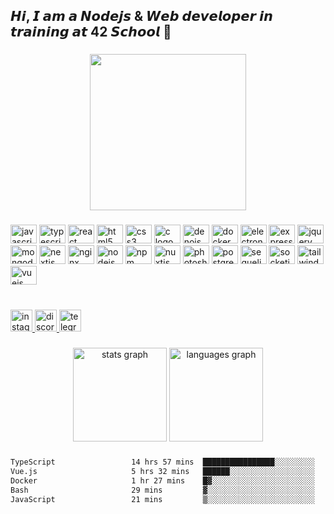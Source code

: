 <h2 align="left">𝙃𝙞, 𝙄 𝙖𝙢 𝙖 𝙉𝙤𝙙𝙚𝙟𝙨 & 𝙒𝙚𝙗 𝙙𝙚𝙫𝙚𝙡𝙤𝙥𝙚𝙧 𝙞𝙣 𝙩𝙧𝙖𝙞𝙣𝙞𝙣𝙜 𝙖𝙩 42 𝙎𝙘𝙝𝙤𝙤𝙡 👋</h2>

###

<div align="center">
  <img height="250" src="https://camo.githubusercontent.com/c8f633097761c084266bf28b6563c2c0b122ca20a8a99303442db605639a5dec/68747470733a2f2f6d65646961342e67697068792e636f6d2f6d656469612f31335a7a59586b65496a635a79302f67697068792e676966"  />
</div>

###

<div align="left">
  <img src="https://cdn.jsdelivr.net/gh/devicons/devicon/icons/javascript/javascript-original.svg" height="30" width="42" alt="javascript logo"  />
  <img src="https://cdn.jsdelivr.net/gh/devicons/devicon/icons/typescript/typescript-plain.svg" height="30" width="42" alt="typescript logo"  />
  <img src="https://cdn.jsdelivr.net/gh/devicons/devicon/icons/react/react-original.svg" height="30" width="42" alt="react logo"  />
  <img src="https://cdn.jsdelivr.net/gh/devicons/devicon/icons/html5/html5-original.svg" height="30" width="42" alt="html5 logo"  />
  <img src="https://cdn.jsdelivr.net/gh/devicons/devicon/icons/css3/css3-original.svg" height="30" width="42" alt="css3 logo"  />
  <img src="https://cdn.jsdelivr.net/gh/devicons/devicon/icons/c/c-original.svg" height="30" width="42" alt="c logo"  />
  <img src="https://cdn.jsdelivr.net/gh/devicons/devicon/icons/denojs/denojs-original.svg" height="30" width="42" alt="denojs logo"  />
  <img src="https://cdn.jsdelivr.net/gh/devicons/devicon/icons/docker/docker-original.svg" height="30" width="42" alt="docker logo"  />
  <img src="https://cdn.jsdelivr.net/gh/devicons/devicon/icons/electron/electron-original.svg" height="30" width="42" alt="electron logo"  />
  <img src="https://cdn.jsdelivr.net/gh/devicons/devicon/icons/express/express-original.svg" height="30" width="42" alt="express logo"  />
  <img src="https://cdn.jsdelivr.net/gh/devicons/devicon/icons/jquery/jquery-original.svg" height="30" width="42" alt="jquery logo"  />
  <img src="https://cdn.jsdelivr.net/gh/devicons/devicon/icons/mongodb/mongodb-original.svg" height="30" width="42" alt="mongodb logo"  />
  <img src="https://cdn.jsdelivr.net/gh/devicons/devicon/icons/nextjs/nextjs-original.svg" height="30" width="42" alt="nextjs logo"  />
  <img src="https://cdn.jsdelivr.net/gh/devicons/devicon/icons/nginx/nginx-original.svg" height="30" width="42" alt="nginx logo"  />
  <img src="https://cdn.jsdelivr.net/gh/devicons/devicon/icons/nodejs/nodejs-original.svg" height="30" width="42" alt="nodejs logo"  />
  <img src="https://cdn.jsdelivr.net/gh/devicons/devicon/icons/npm/npm-original-wordmark.svg" height="30" width="42" alt="npm logo"  />
  <img src="https://cdn.jsdelivr.net/gh/devicons/devicon/icons/nuxtjs/nuxtjs-original.svg" height="30" width="42" alt="nuxtjs logo"  />
  <img src="https://cdn.jsdelivr.net/gh/devicons/devicon/icons/photoshop/photoshop-plain.svg" height="30" width="42" alt="photoshop logo"  />
  <img src="https://cdn.jsdelivr.net/gh/devicons/devicon/icons/postgresql/postgresql-original.svg" height="30" width="42" alt="postgresql logo"  />
  <img src="https://cdn.jsdelivr.net/gh/devicons/devicon/icons/sequelize/sequelize-original.svg" height="30" width="42" alt="sequelize logo"  />
  <img src="https://cdn.jsdelivr.net/gh/devicons/devicon/icons/socketio/socketio-original.svg" height="30" width="42" alt="socketio logo"  />
  <img src="https://cdn.jsdelivr.net/gh/devicons/devicon/icons/tailwindcss/tailwindcss-original-wordmark.svg" height="30" width="42" alt="tailwindcss logo"  />
  <img src="https://cdn.jsdelivr.net/gh/devicons/devicon/icons/vuejs/vuejs-original.svg" height="30" width="42" alt="vuejs logo"  />
</div>

###

<br clear="both">

<div align="left">
  <a href="https://www.instagram.com/_arthu_ru" target="_blank">
    <img src="https://img.shields.io/static/v1?message=Instagram&logo=instagram&label=&color=E4405F&logoColor=white&labelColor=&style=for-the-badge" height="35" alt="instagram logo"  />
  </a>
  <a href="https://discordapp.com/users/630131494064488461" target="_blank">
    <img src="https://img.shields.io/static/v1?message=Discord&logo=discord&label=&color=7289DA&logoColor=white&labelColor=&style=for-the-badge" height="35" alt="discord logo"  />
  </a>
  <a href="https://t.me/NarcisseRael" target="_blank">
    <img src="https://img.shields.io/static/v1?message=Telegram&logo=telegram&label=&color=2CA5E0&logoColor=white&labelColor=&style=for-the-badge" height="35" alt="telegram logo"  />
  </a>
</div>

###

<div align="center">
  <img src="https://github-readme-stats.vercel.app/api?username=X3ne&hide_title=false&hide_rank=false&show_icons=true&include_all_commits=true&count_private=true&disable_animations=false&theme=discord_old_blurple&locale=en&hide_border=false" height="150" alt="stats graph"  />
  <img src="https://github-readme-stats.vercel.app/api/top-langs?username=X3ne&locale=en&hide_title=false&layout=compact&card_width=320&langs_count=5&theme=discord_old_blurple&hide_border=false" height="150" alt="languages graph"  />
</div>

###

<!--START_SECTION:waka-->

```txt
TypeScript                 14 hrs 57 mins  ████████████████░░░░░░░░░   64.50 %
Vue.js                     5 hrs 32 mins   ██████░░░░░░░░░░░░░░░░░░░   23.91 %
Docker                     1 hr 27 mins    █▓░░░░░░░░░░░░░░░░░░░░░░░   06.29 %
Bash                       29 mins         ▓░░░░░░░░░░░░░░░░░░░░░░░░   02.14 %
JavaScript                 21 mins         ▒░░░░░░░░░░░░░░░░░░░░░░░░   01.55 %
```

<!--END_SECTION:waka-->
